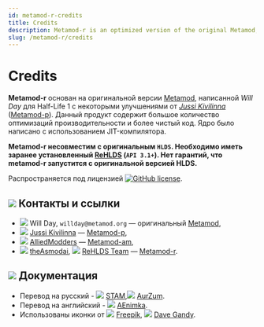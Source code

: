 ```yaml
---
id: metamod-r-credits
title: Credits
description: Metamod-r is an optimized version of the original Metamod, enhancing performance and compatibility for Half-Life 1 servers.
slug: /metamod-r/credits
---
```


# Credits

**Metamod-r** основан на оригинальной версии [Metamod](http://metamod.org/), написанной _Will Day_ для Half-Life 1 с некоторыми улучшениями от _[Jussi Kivilinna](https://github.com/jkivilin)_ ([Metamod-p](https://github.com/jkivilin/metamod-p)). Данный продукт содержит большое количество оптимизаций производительности и более чистый код. Ядро было написано с использованием JIT-компилятора. 
 
**Metamod-r несовместим с оригинальным `HLDS`. Необходимо иметь заранее установленный [ReHLDS](https://github.com/rehlds/ReHLDS) (`API 3.1+`). Нет гарантий, что metamod-r запустится с оригинальной версией HLDS.**

Распространяется под лицензией [![GitHub license](https://img.shields.io/github/license/rehlds/metamod-r.svg?style=flat-square)](https://github.com/rehlds/metamod-r/blob/master/LICENSE).

## ![](https://i.imgur.com/pej4HBX.png) Контакты и ссылки
* ![](https://i.imgur.com/vqDiJ67.png) Will Day, `willday@metamod.org` — оригинальный [Metamod](http://www.metamod.org/),
* ![](https://i.imgur.com/Uy97ydR.png) [Jussi Kivilinna](https://github.com/jkivilin) — [Metamod-p](https://github.com/jkivilin/metamod-p),
* ![](https://i.imgur.com/Uy97ydR.png) [AlliedModders](https://github.com/alliedmodders) — [Metamod-am](https://github.com/alliedmodders/metamod-hl1),
* ![](https://i.imgur.com/Uy97ydR.png) [theAsmodai](https://github.com/rehlds/), ![](https://i.imgur.com/vqDiJ67.png)
 [ReHLDS Team](http://www.dedicated-server.ru/vbb/) — [Metamod-r](https://github.com/rehlds/metamod-r).

##  ![](https://i.imgur.com/i6iU6vZ.png) Документация
* Перевод на русский - ![](https://i.imgur.com/Uy97ydR.png) [STAM](https://github.com/stamepicmorg),![](https://i.imgur.com/Uy97ydR.png)  [AurZum](https://github.com/Aleks-Z).
* Перевод на английский - ![](https://i.imgur.com/Uy97ydR.png) [AEnimka](https://github.com/AEnimka).
* Использованы иконки от ![](https://i.imgur.com/vqDiJ67.png) [Freepik](https://www.flaticon.com/authors/freepik), ![](https://i.imgur.com/vqDiJ67.png) [Dave Gandy](https://www.flaticon.com/authors/dave-gandy).